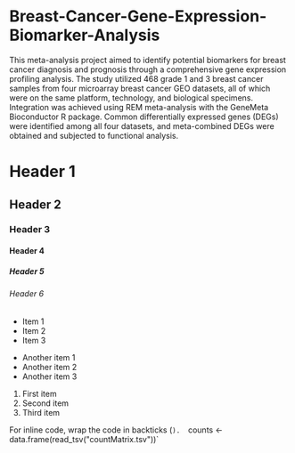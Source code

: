# Breast-Cancer-Gene-Expression-Biomarker-Analysis
This meta-analysis project aimed to identify potential biomarkers for breast cancer diagnosis and prognosis through a comprehensive gene expression profiling analysis. The study utilized 468 grade 1 and 3 breast cancer samples from four microarray breast cancer GEO datasets, all of which were on the same platform, technology, and biological specimens. Integration was achieved using REM meta-analysis with the GeneMeta Bioconductor R package. Common differentially expressed genes (DEGs) were identified among all four datasets, and meta-combined DEGs were obtained and subjected to functional analysis.


# Header 1
## Header 2
### Header 3
#### Header 4
##### Header 5
###### Header 6

* Item 1
* Item 2
* Item 3

- Another item 1
- Another item 2
- Another item 3


1. First item
2. Second item
3. Third item

For inline code, wrap the code in backticks (`). 
`counts <- data.frame(read_tsv("countMatrix.tsv"))`

